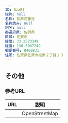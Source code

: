 ```yaml
---
ID: SzaRf
総称: null
名称: 松原河童社
名称読み: null
別名: null
都道府県: 佐賀県
区域: 佐賀市
緯度: 33.2523349
経度: 130.3037249
郵便番号: 8400831
住所: 佐賀県佐賀市松原２丁目１３
---
```


## その他

### 参考URL

| URL | 説明          |
| --- | ------------- |
|     | OpenStreetMap |
